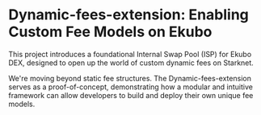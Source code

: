 # Dynamic-fees-extension: Enabling Custom Fee Models on Ekubo
This project introduces a foundational Internal Swap Pool (ISP) for Ekubo DEX, designed to open up the world of custom dynamic fees on Starknet.

We're moving beyond static fee structures. The Dynamic-fees-extension serves as a proof-of-concept, demonstrating how a modular and intuitive framework can allow developers to build and deploy their own unique fee models.

